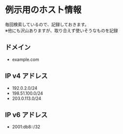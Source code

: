 # 例示用のホスト情報

毎回検索しているので、記録しておきます。  
※他にも沢山ありますが、取り合えず使いそうなものを記録

## ドメイン

- example.com

## IP v4 アドレス

- 192.0.2.0/24
- 198.51.100.0/24
- 203.0.113.0/24

## IP v6 アドレス

- 2001:db8::/32
